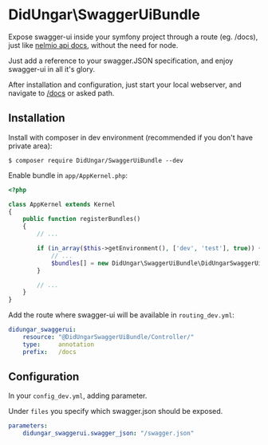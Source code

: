 # DidUngar\SwaggerUiBundle

Expose swagger-ui inside your symfony project through a route (eg. /docs), just like [nelmio api docs](https://github.com/nelmio/NelmioApiDocBundle), without the need for node.

Just add a reference to your swagger.JSON specification, and enjoy swagger-ui in all it's glory.

After installation and configuration, just start your local webserver, and navigate to [/docs](http://127.0.0.1:8000/docs) or asked path.

## Installation

Install with composer in dev environment (recommended if you don't have private area):

`$ composer require DidUngar/SwaggerUiBundle --dev`

Enable bundle in `app/AppKernel.php`:

```php
<?php

class AppKernel extends Kernel
{
    public function registerBundles()
    {
        // ...

        if (in_array($this->getEnvironment(), ['dev', 'test'], true)) {
            // ...
            $bundles[] = new DidUngar\SwaggerUiBundle\DidUngarSwaggerUiBundle();
        }

        // ...
    }
}
```

Add the route where swagger-ui will be available in `routing_dev.yml`:

```yml
didungar_swaggerui:
    resource: "@DidUngarSwaggerUiBundle/Controller/"
    type:     annotation
    prefix:   /docs
```

## Configuration

In your `config_dev.yml`, adding parameter.

Under `files` you specify which swagger.json should be exposed.

```yaml
parameters:
    didungar_swaggerui.swagger_json: "/swagger.json"
```
